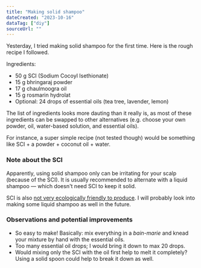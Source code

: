 ```yaml
---
title: "Making solid shampoo"
dateCreated: "2023-10-16"
dataTag: ["diy"]
sourceUrl: ""
---
```


Yesterday, I tried making solid shampoo for the first time. Here is the rough recipe I followed.

Ingredients:

- 50 g SCI (Sodium Cocoyl Isethionate)
- 15 g bhringaraj powder
- 17 g chaulmoogra oil
- 15 g rosmarin hydrolat
- Optional: 24 drops of essential oils (tea tree, lavender, lemon)

The list of ingredients looks more dauting than it really is, as most of these ingredients can be swapped to other alternatives (e.g. choose your own powder, oil, water-based solution, and essential oils).

For instance, a super simple recipe (not tested though) would be something like SCI + a powder + coconut oil + water.

### Note about the SCI

Apparently, using solid shampoo only can be irritating for your scalp (because of the SCI). It is usually recommended to alternate with a liquid shampoo — which doesn't need SCI to keep it solid.

SCI is also [not very ecologically friendly to produce](https://blutopia.org/shampoing-solide-sci/). I will probably look into making some liquid shampoo as well in the future.

### Observations and potential improvements

- So easy to make! Basically: mix everything in a _bain-marie_ and knead your mixture by hand with the essential oils.
- Too many essential oil drops; I would bring it down to max 20 drops.
- Would mixing only the SCI with the oil first help to melt it completely? Using a solid spoon could help to break it down as well.
